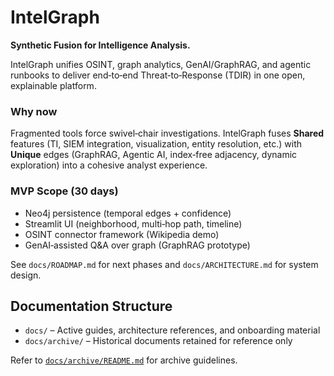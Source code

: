 # IntelGraph

**Synthetic Fusion for Intelligence Analysis.**

IntelGraph unifies OSINT, graph analytics, GenAI/GraphRAG, and agentic runbooks to deliver end‑to‑end Threat‑to‑Response (TDIR) in one open, explainable platform.

### Why now

Fragmented tools force swivel‑chair investigations. IntelGraph fuses **Shared** features (TI, SIEM integration, visualization, entity resolution, etc.) with **Unique** edges (GraphRAG, Agentic AI, index‑free adjacency, dynamic exploration) into a cohesive analyst experience.

### MVP Scope (30 days)

- Neo4j persistence (temporal edges + confidence)
- Streamlit UI (neighborhood, multi‑hop path, timeline)
- OSINT connector framework (Wikipedia demo)
- GenAI‑assisted Q&A over graph (GraphRAG prototype)

See `docs/ROADMAP.md` for next phases and `docs/ARCHITECTURE.md` for system design.

## Documentation Structure

- `docs/` – Active guides, architecture references, and onboarding material
- `docs/archive/` – Historical documents retained for reference only

Refer to [`docs/archive/README.md`](archive/README.md) for archive guidelines.

